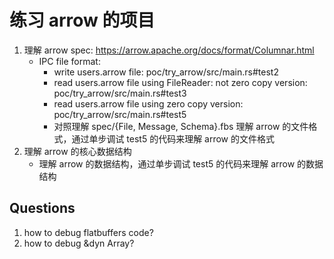 # 练习 arrow 的项目

1. 理解 arrow spec: https://arrow.apache.org/docs/format/Columnar.html
   - IPC file format: 
     - write users.arrow file: poc/try_arrow/src/main.rs#test2 
     - read users.arrow file using FileReader: not zero copy version: poc/try_arrow/src/main.rs#test3
     - read users.arrow file using zero copy version: poc/try_arrow/src/main.rs#test5
     - 对照理解 spec/{File, Message, Schema}.fbs 理解 arrow 的文件格式，通过单步调试 test5 的代码来理解 arrow 的文件格式
2. 理解 arrow 的核心数据结构
   - 理解 arrow 的数据结构，通过单步调试 test5 的代码来理解 arrow 的数据结构


## Questions
1. how to debug flatbuffers code? 
2. how to debug &dyn Array?